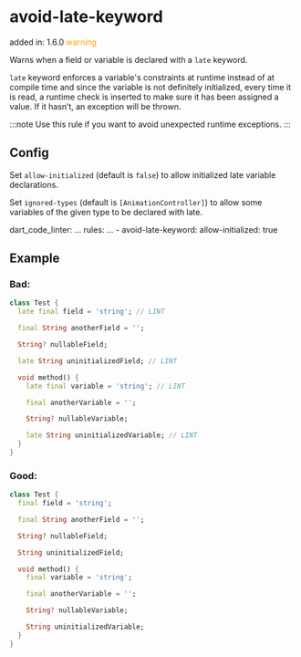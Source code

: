 # avoid-late-keyword
added in: 1.6.0 <span style="color: orange">warning</span>

Warns when a field or variable is declared with a `late` keyword.

`late` keyword enforces a variable's constraints at runtime instead of at compile time and since the variable is not definitely initialized, every time it is read, a runtime check is inserted to make sure it has been assigned a value. If it hasn’t, an exception will be thrown.

:::note
Use this rule if you want to avoid unexpected runtime exceptions.
:::

## Config
Set `allow-initialized` (default is `false`) to allow initialized late variable declarations.

Set `ignored-types` (default is `[AnimationController]`) to allow some variables of the given type to be declared with late.

dart_code_linter:
  ...
  rules:
    ...
    - avoid-late-keyword:
        allow-initialized: true

## Example
### Bad:
```dart
class Test {
  late final field = 'string'; // LINT

  final String anotherField = '';

  String? nullableField;

  late String uninitializedField; // LINT

  void method() {
    late final variable = 'string'; // LINT

    final anotherVariable = '';

    String? nullableVariable;

    late String uninitializedVariable; // LINT
  }
}
```
### Good:
```dart
class Test {
  final field = 'string';

  final String anotherField = '';

  String? nullableField;

  String uninitializedField;

  void method() {
    final variable = 'string';

    final anotherVariable = '';

    String? nullableVariable;

    String uninitializedVariable;
  }
}
```
